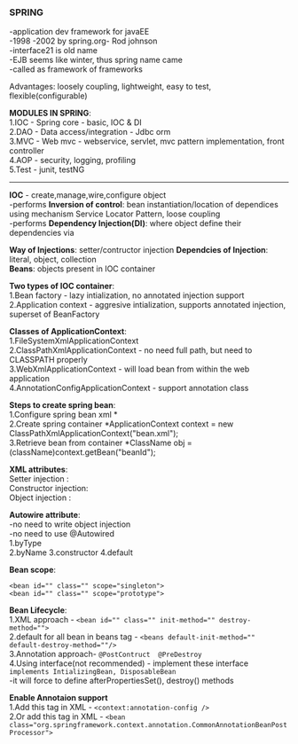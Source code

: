 ### SPRING  
-application dev framework for javaEE	 
-1998 -2002 by spring.org- Rod johnson  
-interface21 is old name  
-EJB seems like winter, thus spring name came    
-called as framework of frameworks  

Advantages: loosely coupling, lightweight, easy to test, flexible(configurable)

**MODULES IN SPRING**:  
1.IOC - Spring core - basic, IOC & DI    
2.DAO - Data access/integration - Jdbc orm  
3.MVC - Web mvc - webservice, servlet, mvc pattern implementation, front controller  	 
4.AOP - security, logging, profiling  
5.Test	- junit, testNG  

-------------------------------------------------------------------------------------------------------------------------------
**IOC** - create,manage,wire,configure object  
-performs **Inversion of control**: bean instantiation/location of dependices using mechanism Service Locator Pattern, loose coupling       
-performs **Dependency Injection(DI)**: where object define their dependencies via 

**Way of Injections**: setter/contructor injection
**Dependcies of Injection**: literal, object, collection  
**Beans**: objects present in IOC container  

**Two types of IOC container**:     
1.Bean factory - lazy intialization, no annotated injection support    
2.Application context - aggresive intialization, supports annotated injection, superset of BeanFactory  

**Classes of ApplicationContext**:  
1.FileSystemXmlApplicationContext  
2.ClassPathXmlApplicationContext - no need full path, but need to CLASSPATH properly  
3.WebXmlApplicationContext - will load bean from within the web application  
4.AnnotationConfigApplicationContext - support annotation class    

**Steps to create spring bean**:  
1.Configure spring bean xml  	*<bean id="beanId" class="com.ClassName"></bean>  
2.Create spring container 		*ApplicationContext context = new ClassPathXmlApplicationContext("bean.xml");  
3.Retrieve bean from container *ClassName obj = (className)context.getBean("beanId");  
   
**XML attributes**:   
Setter injection : <property name="color" value="red"/>   
Constructor injection: <constructor-arg name="soda" value="True"/>  
Object injection : <property name="color" ref="anotherBeanName"/>  

**Autowire attribute**: <bean id="rasna" class="Rasna" autowire="constructor">  
-no need to write object injection <property name="color" ref="anotherBeanName"/>  
-no need to use @Autowired  
1.byType  
2.byName 
3.constructor
4.default 
 
**Bean scope**:
```
<bean id="" class="" scope="singleton">
<bean id="" class="" scope="prototype">
```
**Bean Lifecycle**:  
1.XML approach - 		```<bean id="" class="" init-method="" destroy-method=""> ```  
2.default for all bean in beans tag - ```<beans default-init-method="" default-destroy-method=""/>```    
3.Annotation approach- ```@PostContruct  @PreDestroy```  
4.Using interface(not recommended) - implement these interface ``` implements IntializingBean, DisposableBean ```   
-it will force to define afterPropertiesSet(), destroy() methods  

**Enable Annotaion support**  
1.Add this tag in XML - ```<context:annotation-config />```  
2.Or add this tag in XML - ```<bean class="org.springframework.context.annotation.CommonAnnotationBeanPostProcessor">```  
